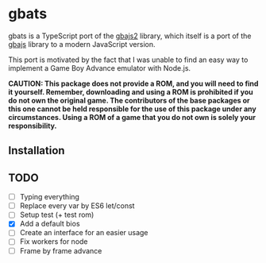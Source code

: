 # gbats

gbats is a TypeScript port of the [gbajs2](https://github.com/andychase/gbajs2) library, which itself is a port of the [gbajs](https://github.com/endrift/gbajs) library to a modern JavaScript version.

This port is motivated by the fact that I was unable to find an easy way to implement a Game Boy Advance emulator with Node.js.

**CAUTION: This package does not provide a ROM, and you will need to find it yourself. Remember, downloading and using a ROM is prohibited if you do not own the original game. The contributors of the base packages or this one cannot be held responsible for the use of this package under any circumstances. Using a ROM of a game that you do not own is solely your responsibility.**

## Installation



## TODO

- [ ] Typing everything
- [ ] Replace every var by ES6 let/const
- [ ] Setup test (+ test rom)
- [x] Add a default bios
- [ ] Create an interface for an easier usage
- [ ] Fix workers for node
- [ ] Frame by frame advance
